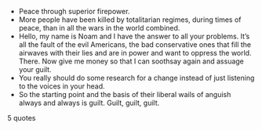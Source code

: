  - Peace through superior firepower.
 - More people have been killed by totalitarian regimes, during times of peace, than in all the wars in the world combined.
 - Hello, my name is Noam and I have the answer to all your problems. It’s all the fault of the evil Americans, the bad conservative ones that fill the airwaves with their lies and are in power and want to oppress the world. There. Now give me money so that I can soothsay again and assuage your guilt.
 - You really should do some research for a change instead of just listening to the voices in your head.
 - So the starting point and the basis of their liberal wails of anguish always and always is guilt. Guilt, guilt, guilt.

5 quotes